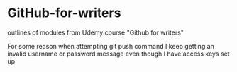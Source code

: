 # GitHub-for-writers
outlines of modules from Udemy course "Github for writers"

For some reason when attempting git push command I keep getting an invalid username or password message even though I have access keys set up
